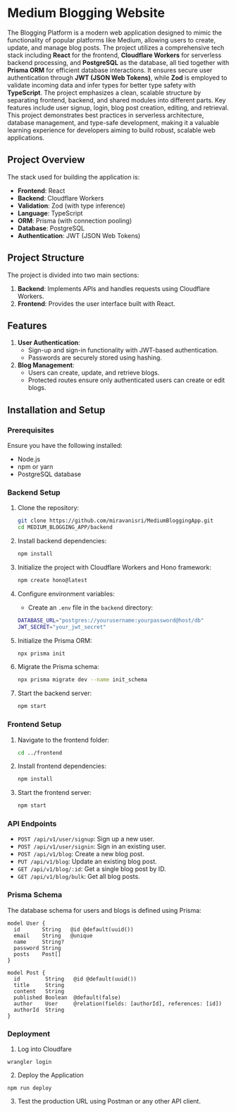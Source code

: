 # Medium Blogging Website

The Blogging Platform is a modern web application designed to mimic the functionality of popular platforms like Medium, allowing users to create, update, and manage blog posts. The project utilizes a comprehensive tech stack including **React** for the frontend, **Cloudflare Workers** for serverless backend processing, and **PostgreSQL** as the database, all tied together with **Prisma ORM** for efficient database interactions. It ensures secure user authentication through **JWT (JSON Web Tokens)**, while **Zod** is employed to validate incoming data and infer types for better type safety with **TypeScript**. The project emphasizes a clean, scalable structure by separating frontend, backend, and shared modules into different parts. Key features include user signup, login, blog post creation, editing, and retrieval. This project demonstrates best practices in serverless architecture, database management, and type-safe development, making it a valuable learning experience for developers aiming to build robust, scalable web applications.

## Project Overview

The stack used for building the application is:

- **Frontend**: React
- **Backend**: Cloudflare Workers
- **Validation**: Zod (with type inference)
- **Language**: TypeScript
- **ORM**: Prisma (with connection pooling)
- **Database**: PostgreSQL
- **Authentication**: JWT (JSON Web Tokens)

## Project Structure

The project is divided into two main sections:

1. **Backend**: Implements APIs and handles requests using Cloudflare Workers.
2. **Frontend**: Provides the user interface built with React.

## Features

1. **User Authentication**: 
   - Sign-up and sign-in functionality with JWT-based authentication.
   - Passwords are securely stored using hashing.
2. **Blog Management**:
   - Users can create, update, and retrieve blogs.
   - Protected routes ensure only authenticated users can create or edit blogs.

## Installation and Setup

### Prerequisites

Ensure you have the following installed:

- Node.js
- npm or yarn
- PostgreSQL database

### Backend Setup

1. Clone the repository:
    ```bash
    git clone https://github.com/miravanisri/MediumBloggingApp.git
    cd MEDIUM_BLOGGING_APP/backend
    ```

2. Install backend dependencies:
    ```bash
    npm install
    ```

3. Initialize the project with Cloudflare Workers and Hono framework:
    ```bash
    npm create hono@latest
    ```

4. Configure environment variables:
    - Create an `.env` file in the `backend` directory:
    ```bash
    DATABASE_URL="postgres://yourusername:yourpassword@host/db"
    JWT_SECRET="your_jwt_secret"
    ```

5. Initialize the Prisma ORM:
    ```bash
    npx prisma init
    ```

6. Migrate the Prisma schema:
    ```bash
    npx prisma migrate dev --name init_schema
    ```

7. Start the backend server:
    ```bash
    npm start
    ```

### Frontend Setup

1. Navigate to the frontend folder:
    ```bash
    cd ../frontend
    ```

2. Install frontend dependencies:
    ```bash
    npm install
    ```

3. Start the frontend server:
    ```bash
    npm start
    ```

### API Endpoints

- `POST /api/v1/user/signup`: Sign up a new user.
- `POST /api/v1/user/signin`: Sign in an existing user.
- `POST /api/v1/blog`: Create a new blog post.
- `PUT /api/v1/blog`: Update an existing blog post.
- `GET /api/v1/blog/:id`: Get a single blog post by ID.
- `GET /api/v1/blog/bulk`: Get all blog posts.

### Prisma Schema

The database schema for users and blogs is defined using Prisma:

```prisma
model User {
  id       String   @id @default(uuid())
  email    String   @unique
  name     String?
  password String
  posts    Post[]
}

model Post {
  id        String   @id @default(uuid())
  title     String
  content   String
  published Boolean  @default(false)
  author    User     @relation(fields: [authorId], references: [id])
  authorId  String
}

```
### Deployment
1. Log into Cloudfare
```
wrangler login
```
2. Deploy the Application
```
npm run deploy
```
3. Test the production URL using Postman or any other API client.
